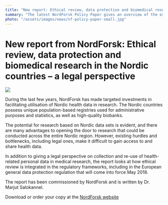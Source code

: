 ```yaml
---
title: "New report: Ethical review, data protection and biomedical research in the Nordic countries – a legal perspective"
summary: "The latest NordForsk Policy Paper gives an overview of the existing legislation in the Nordic countries regarding the collection and re-use of health-related personal data in medical research."
photo: "/assets/images/news/nf-policy-paper-small.jpg"
---
```

# New report from NordForsk: Ethical review, data protection and biomedical research in the Nordic countries – a legal perspective

<img class="smallpic" src="{% include baseurl %}/assets/images/news/nf-policy-paper-small.jpg">

During the last few years, NordForsk has made targeted investments in facilitating utilisation of Nordic health data in research. The Nordic countries possess unique population-based registries used for administrative purposes and statistics, as well as high-quality biobanks.

The potential for research based on Nordic data sets is evident, and there are many advantages to opening the door to research that could be conducted across the entire Nordic region. However, existing hurdles and bottlenecks, including legal ones, make it difficult to gain access to and share health data.

In addition to giving a legal perspective on collection and re-use of health-related personal data in medical research, the report looks at how ethical review is integrated in the regulatory frameworks, including in the European general data protection regulation that will come into force May 2018.

The report has been commissioned by NordForsk and is written by Dr. Marjut Salokannel.

Download or order your copy at the [NordForsk website](https://www.nordforsk.org/en/news/new-report-ethical-review-data-protection-and-biomedical-research-in-the-nordic-countries-2013-a-legal-perspective)
